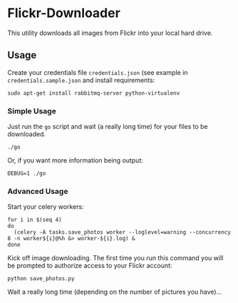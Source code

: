# Flickr-Downloader

This utility downloads all images from Flickr into your local hard
drive.


## Usage

Create your credentials file `credentials.json` (see example in
`credentials.sample.json` and install requirements:

    sudo apt-get install rabbitmq-server python-virtualenv


### Simple Usage

Just run the `go` script and wait (a really long time) for your files to
be downloaded.

    ./go

Or, if you want more information being output:

    DEBUG=1 ./go

### Advanced Usage

Start your celery workers:

    for i in $(seq 4)
    do
      (celery -A tasks.save_photos worker --loglevel=warning --concurrency 8 -n worker${i}@%h &> worker-${i}.log) &
    done


Kick off image downloading. The first time you run this command you will
be prompted to authorize access to your Flickr account:

    python save_photos.py

Wait a really long time (depending on the number of pictures you
have)...
